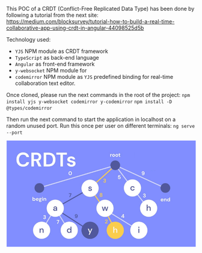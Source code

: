 This POC of a CRDT (Conflict-Free Replicated Data Type) has been done by following a tutorial from the next site: https://medium.com/blocksurvey/tutorial-how-to-build-a-real-time-collaborative-app-using-crdt-in-angular-44098525d5b

Technology used:

- `YJS` NPM module as CRDT framework
- `TypeScript` as back-end language
- `Angular` as front-end framework
- `y-websocket` NPM module for
- `codemirror` NPM module as `YJS` predefined binding for real-time collaboration text editor.

Once cloned, please run the next commands in the root of the project:
`npm install yjs y-websocket codemirror y-codemirror`
`npm install -D @types/codemirror`

Then run the next command to start the application in localhost on a random unused port. Run this once per user on different terminals:
`ng serve --port`

![GitHub Logo](/images/crdt.png)